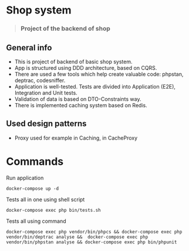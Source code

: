 # Shop system

> ### Project of the backend of shop

## General info

- This is project of backend of basic shop system. 
- App is structured using DDD architecture, based on CQRS.
- There are used a few tools which help create valuable code: phpstan, deptrac, codesniffer.
- Application is well-tested. Tests are divided into Application (E2E), Integration and Unit tests.
- Validation of data is based on DTO-Constraints way.
- There is implemented caching system based on Redis.

## Used design patterns

- Proxy used for example in Caching, in CacheProxy

# Commands

Run application

    docker-compose up -d

Tests all in one using shell script

    docker-compose exec php bin/tests.sh

Tests all using command

    docker-compose exec php vendor/bin/phpcs && docker-compose exec php vendor/bin/deptrac analyse &&  docker-compose exec php vendor/bin/phpstan analyse && docker-compose exec php bin/phpunit